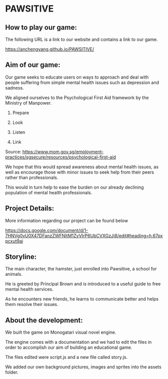 # PAWSITIVE

## How to play our game:

The following URL is a link to our website and contains a link to our game.

https://anchengyang.github.io/PAWSITIVE/

## Aim of our game:

Our game seeks to educate users on ways to approach and deal with people suffering from simple mental health issues such as depression and sadness.

We aligned ourselves to the Psychological First Aid framework by the Ministry of Manpower.

1) Prepare

2) Look

3) Listen

4) Link

Source: https://www.mom.gov.sg/employment-practices/sgsecure/resources/psychological-first-aid

We hope that this would spread awareness about mental health issues, as well as encourage those with minor issues to seek help from their peers rather than professionals.

This would in turn help to ease the burden on our already declining population of mental health professionals.

## Project Details:

More information regarding our project can be found below

https://docs.google.com/document/d/1-7HNVg0vU0X47DFanzZWFNItM1ZyVIrP6UbCVXGzJi8/edit#heading=h.67pxpcxut9ai

## Storyline:

The main character, the hamster, just enrolled into Pawsitive, a school for animals. 

He is greeted by Principal Brown and is introduced to a useful guide to free mental health services.

As he encounters new friends, he learns to communicate better and helps them resolve their issues.

## About the development:

We built the game on Monogatari visual novel engine. 

The engine comes with a documentation and we had to edit the files in order to accomplish our aim of building an educational game.

The files edited were script.js and a new file called story.js. 

We added our own background pictures, images and sprites into the assets folder.

